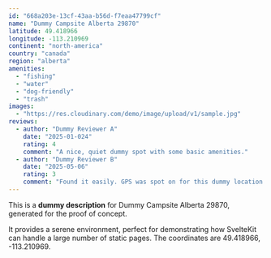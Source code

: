 ```yaml
---
id: "668a203e-13cf-43aa-b56d-f7eaa47799cf"
name: "Dummy Campsite Alberta 29870"
latitude: 49.418966
longitude: -113.210969
continent: "north-america"
country: "canada"
region: "alberta"
amenities:
  - "fishing"
  - "water"
  - "dog-friendly"
  - "trash"
images:
  - "https://res.cloudinary.com/demo/image/upload/v1/sample.jpg"
reviews:
  - author: "Dummy Reviewer A"
    date: "2025-01-024"
    rating: 4
    comment: "A nice, quiet dummy spot with some basic amenities."
  - author: "Dummy Reviewer B"
    date: "2025-05-06"
    rating: 3
    comment: "Found it easily. GPS was spot on for this dummy location."
---
```


This is a **dummy description** for Dummy Campsite Alberta 29870, generated for the proof of concept.

It provides a serene environment, perfect for demonstrating how SvelteKit can handle a large number of static pages. The coordinates are 49.418966, -113.210969.
